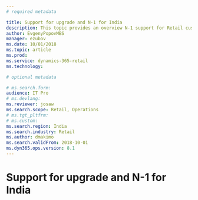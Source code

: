 ```yaml
---
# required metadata

title: Support for upgrade and N-1 for India
description: This topic provides an overview N-1 support for Retail customers in India
author: EvgenyPopovMBS 
manager: ezubov
ms.date: 10/01/2018
ms.topic: article
ms.prod: 
ms.service: dynamics-365-retail
ms.technology: 

# optional metadata

# ms.search.form: 
audience: IT Pro
# ms.devlang: 
ms.reviewer: josaw
ms.search.scope: Retail, Operations
# ms.tgt_pltfrm: 
# ms.custom: 
ms.search.region: India
ms.search.industry: Retail
ms.author: dmakimo
ms.search.validFrom: 2018-10-01
ms.dyn365.ops.version: 8.1
---
```

# Support for upgrade and N-1 for India
